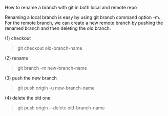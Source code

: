 How to rename a branch with git in both local and remote repo

Renaming a local branch is easy by using git branch command option -m. For the remote branch, we can create a new remote branch by pushing the renamed branch and then deleting the old branch.

(1) checkout

> git checkout old-branch-name

(2) rename

> git branch -m new-branch-name

(3) push the new branch

> git push origin -u new-branch-name

(4) delete the old one

> git push origin --delete old-branch-name
